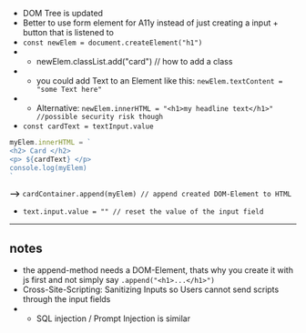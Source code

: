 * DOM Tree is updated
* Better to use form element for A11y instead of just creating a input + button that is listened to
* `const newElem = document.createElement("h1")`
* * newElem.classList.add("card") // how to add a class
* * you could add Text to an Element like this: `newElem.textContent = "some Text here"`
* * Alternative: `newElem.innerHTML = "<h1>my headline text</h1>" //possible security risk though`
* `const cardText = textInput.value`
```javascript
myElem.innerHTML = `
<h2> Card </h2>
<p> ${cardText} </p>
console.log(myElem)
`
```

**-->** `cardContainer.append(myElem) // append created DOM-Element to HTML`
* `text.input.value = "" // reset the value of the input field` 


___________________
## notes 
* the append-method needs a DOM-Element, thats why you create it with js first and not simply say `.append("<h1>...</h1>")`
* Cross-Site-Scripting: Sanitizing Inputs so Users cannot send scripts through the input fields
* * SQL injection / Prompt Injection is similar

